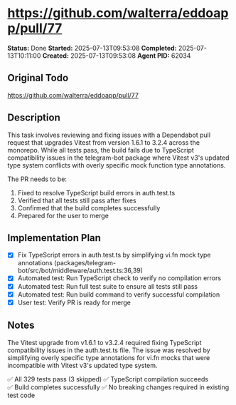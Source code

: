# https://github.com/walterra/eddoapp/pull/77

**Status:** Done
**Started:** 2025-07-13T09:53:08
**Completed:** 2025-07-13T10:11:00
**Created:** 2025-07-13T09:53:08
**Agent PID:** 62034

## Original Todo

https://github.com/walterra/eddoapp/pull/77

## Description

This task involves reviewing and fixing issues with a Dependabot pull request that upgrades Vitest from version 1.6.1 to 3.2.4 across the monorepo. While all tests pass, the build fails due to TypeScript compatibility issues in the telegram-bot package where Vitest v3's updated type system conflicts with overly specific mock function type annotations.

The PR needs to be:
1. Fixed to resolve TypeScript build errors in auth.test.ts
2. Verified that all tests still pass after fixes
3. Confirmed that the build completes successfully
4. Prepared for the user to merge

## Implementation Plan

- [x] Fix TypeScript errors in auth.test.ts by simplifying vi.fn mock type annotations (packages/telegram-bot/src/bot/middleware/auth.test.ts:36,39)
- [x] Automated test: Run TypeScript check to verify no compilation errors
- [x] Automated test: Run full test suite to ensure all tests still pass
- [x] Automated test: Run build command to verify successful compilation
- [x] User test: Verify PR is ready for merge

## Notes

The Vitest upgrade from v1.6.1 to v3.2.4 required fixing TypeScript compatibility issues in the auth.test.ts file. The issue was resolved by simplifying overly specific type annotations for vi.fn mocks that were incompatible with Vitest v3's updated type system.

✅ All 329 tests pass (3 skipped)
✅ TypeScript compilation succeeds  
✅ Build completes successfully
✅ No breaking changes required in existing test code